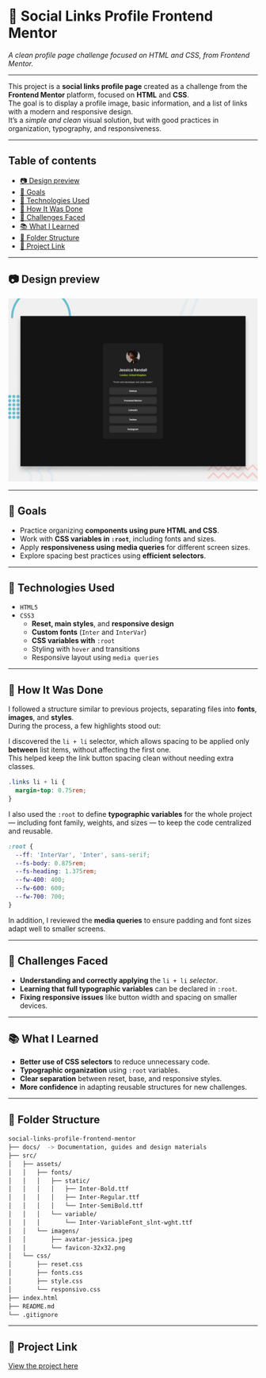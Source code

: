 # 📰 Social Links Profile Frontend Mentor  
_A clean profile page challenge focused on HTML and CSS, from Frontend Mentor._

---

This project is a **social links profile page** created as a challenge from the **Frontend Mentor** platform, focused on **HTML** and **CSS**.  
The goal is to display a profile image, basic information, and a list of links with a modern and responsive design.  
It’s a *simple and clean* visual solution, but with good practices in organization, typography, and responsiveness.

---

## Table of contents

 - [📷 Design preview](#-design-preview)
 - [🎯 Goals](#-goals)
 - [🚀 Technologies Used](#-technologies-used)
 - [🧠 How It Was Done](#-how-it-was-done)
 - [🧩 Challenges Faced](#-challenges-faced)
 - [📚 What I Learned](#-what-i-learned)
 - [📁 Folder Structure](#-folder-structure)
 - [🔗 Project Link](#-project-link)

---

## 📷 Design preview

![Design preview for the Social links profile coding challenge](./docs/design/preview.jpg)

---

## 🎯 Goals

- Practice organizing **components using pure HTML and CSS**.  
- Work with **CSS variables in `:root`**, including fonts and sizes.  
- Apply **responsiveness using media queries** for different screen sizes.  
- Explore spacing best practices using **efficient selectors**.

---

## 🚀 Technologies Used

- `HTML5`
- `CSS3`
  - **Reset, main styles**, and **responsive design**
  - **Custom fonts** (`Inter` and `InterVar`)
  - **CSS variables with** `:root`
  - Styling with `hover` and transitions
  - Responsive layout using `media queries`

---

## 🧠 How It Was Done

I followed a structure similar to previous projects, separating files into **fonts**, **images**, and **styles**.  
During the process, a few highlights stood out:

I discovered the `li + li` selector, which allows spacing to be applied only **between** list items, without affecting the first one.  
This helped keep the link button spacing clean without needing extra classes.

```css
.links li + li {
  margin-top: 0.75rem;
}
```

I also used the `:root` to define **typographic variables** for the whole project — including font family, weights, and sizes — to keep the code centralized and reusable.

```css
:root {
  --ff: 'InterVar', 'Inter', sans-serif;
  --fs-body: 0.875rem;
  --fs-heading: 1.375rem;
  --fw-400: 400;
  --fw-600: 600;
  --fw-700: 700;
}
```

In addition, I reviewed the **media queries** to ensure padding and font sizes adapt well to smaller screens.

---

## 🧩 Challenges Faced

- **Understanding and correctly applying** the `li + li` *selector*.  
- **Learning that full typographic variables** can be declared in `:root`.  
- **Fixing responsive issues** like button width and spacing on smaller devices.

---

## 📚 What I Learned

- **Better use of CSS selectors** to reduce unnecessary code.  
- **Typographic organization** using `:root` variables.  
- **Clear separation** between reset, base, and responsive styles.  
- **More confidence** in adapting reusable structures for new challenges.

---

## 📁 Folder Structure

```bash
social-links-profile-frontend-mentor
├── docs/  -> Documentation, guides and design materials
├── src/     
│   ├── assets/
│   │   ├── fonts/
│   │   │   ├── static/
│   │   │   │   ├── Inter-Bold.ttf
│   │   │   │   ├── Inter-Regular.ttf
│   │   │   │   └── Inter-SemiBold.ttf
│   │   │   └── variable/
│   │   │       └── Inter-VariableFont_slnt-wght.ttf
│   │   └── imagens/          
│   │       ├── avatar-jessica.jpeg
│   │       └── favicon-32x32.png               
│   └── css/
│       ├── reset.css
│       ├── fonts.css
│       ├── style.css
│       └── responsivo.css              
├── index.html 
├── README.md
└── .gitignore
```

---

## 🔗 Project Link

[View the project here]()

